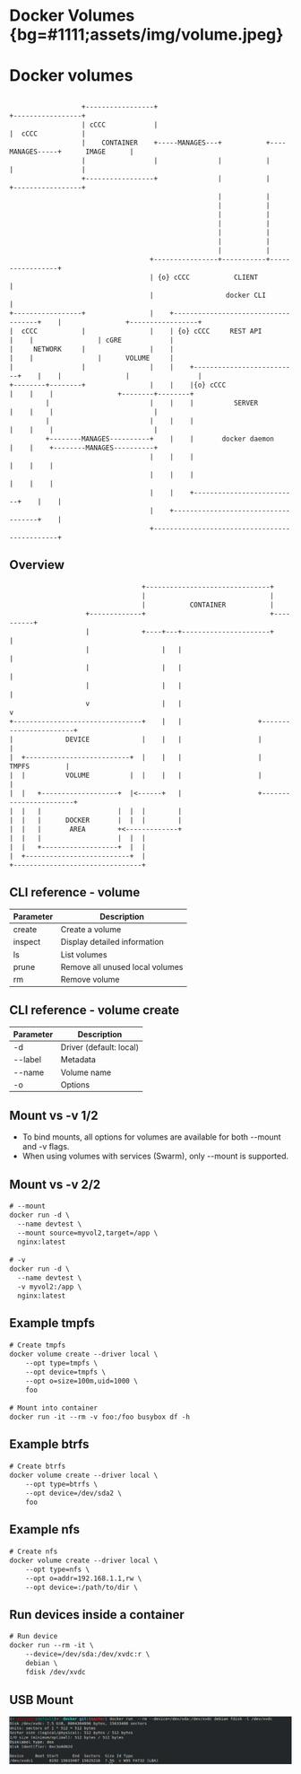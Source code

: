 # Docker Volumes {bg=#1111;assets/img/volume.jpeg}

# Docker volumes

##
```render_ditaa
                  +-----------------+                                            +-----------------+
                  | cCCC            |                                            |  cCCC           |
                  |    CONTAINER    +-----MANAGES---+           +----MANAGES-----+      IMAGE      |
                  |                 |               |           |                |                 |
                  +-----------------+               |           |                +-----------------+
                                                    |           |
                                                    |           |
                                                    |           |
                                                    |           |
                                                    |           |
                                                    |           |
                                                    |           |
                                   +----------------+-----------+-----------------+
                                   | {o} cCCC           CLIENT                    |
                                   |                  docker CLI                  |
+-----------------+                |    +------------------------------------+    |                +-----------------+
|  cCCC           |                |    | {o} cCCC     REST API              |    |                | cGRE            |
|     NETWORK     |                |    |                                    |    |                |      VOLUME     |
|                 |                |    |    +--------------------------+    |    |                |                 |
+--------+--------+                |    |    |{o} cCCC                  |    |    |                +--------+--------+
         |                         |    |    |          SERVER          |    |    |                         |
         |                         |    |    |                          |    |    |                         |
         +--------MANAGES----------+    |    |       docker daemon      |    |    +--------MANAGES----------+
                                   |    |    |                          |    |    |
                                   |    |    |                          |    |    |
                                   |    |    +--------------------------+    |    |
                                   |    +------------------------------------+    |
                                   +----------------------------------------------+

```

## Overview

```render_ditaa
                                 +-------------------------------+
                                 |                               |
                                 |           CONTAINER           |
                   +-------------+                               +----------+
                   |             +----+---+----------------------+          |
                   |                  |   |                                 |
                   |                  |   |                                 |
                   |                  |   |                                 |
                   v                  |   |                                 v
+--------------------------------+    |   |                   +-----------------------+
|             DEVICE             |    |   |                   |                       |
|  +--------------------------+  |    |   |                   |         TMPFS         |
|  |          VOLUME          |  |    |   |                   |                       |
|  |   +-------------------+  |<------+   |                   +-----------------------+
|  |   |                   |  |  |        |                   
|  |   |      DOCKER       |  |  |        |
|  |   |       AREA        +<-------------+
|  |   |                   |  |  |
|  |   +-------------------+  |  |
|  +--------------------------+  |
+--------------------------------+
```

## CLI reference - volume

Parameter | Description
------------ | -------------
create | Create a volume
inspect | Display detailed information
ls | List volumes
prune | Remove all unused local volumes
rm | Remove volume

## CLI reference - volume create

Parameter | Description
------------ | -------------
-d | Driver (default: local)
--label | Metadata
--name | Volume name
-o | Options

## Mount vs -v 1/2

- To bind mounts, all options for volumes are available for both --mount and -v flags.
- When using volumes with services (Swarm), only --mount is supported.

## Mount vs -v 2/2

```
# --mount
docker run -d \
  --name devtest \
  --mount source=myvol2,target=/app \
  nginx:latest

# -v
docker run -d \
  --name devtest \
  -v myvol2:/app \
  nginx:latest
```

## Example tmpfs 

```
# Create tmpfs
docker volume create --driver local \
    --opt type=tmpfs \
    --opt device=tmpfs \
    --opt o=size=100m,uid=1000 \
    foo

# Mount into container
docker run -it --rm -v foo:/foo busybox df -h
```

## Example btrfs 

```
# Create btrfs
docker volume create --driver local \
    --opt type=btrfs \
    --opt device=/dev/sda2 \
    foo
```
## Example nfs 

```
# Create nfs
docker volume create --driver local \
    --opt type=nfs \
    --opt o=addr=192.168.1.1,rw \
    --opt device=:/path/to/dir \
```

## Run devices inside a container 

```
# Run device
docker run --rm -it \
    --device=/dev/sda:/dev/xvdc:r \
    debian \
    fdisk /dev/xvdc
```

## USB Mount

![](assets/img/usb.png)

